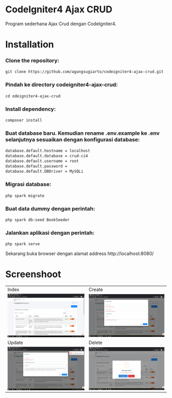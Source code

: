 # CodeIgniter4 Ajax CRUD

Program sederhana Ajax Crud dengan CodeIgniter4. 

# Installation
### Clone the repository:
```
git clone https://github.com/agungsugiarto/codeigniter4-ajax-crud.git
```

### Pindah ke directory codeigniter4-ajax-crud:
```
cd odeigniter4-ajax-crud
```

### Install dependency:
```
composer install
```

### Buat database baru. Kemudian rename .env.example ke .env selanjutnya sesuaikan dengan konfigurasi database:
```
database.default.hostname = localhost
database.default.database = crud-ci4
database.default.username = root
database.default.password = 
database.default.DBDriver = MySQLi
```

### Migrasi database:
```
php spark migrate
```

### Buat data dummy dengan perintah:
```
php spark db:seed BookSeeder
```

### Jalankan aplikasi dengan perintah:
```
php spark serve
``` 

Sekarang buka browser dengan alamat address http://localhost:8080/

# Screenshoot
|   |   |
| ------------- | ------------- |
| Index  |  Create |
| ![Image of login](public/1.png)| ![Image of Index](public/2.png)|
| Update  |  Delete |
| ![Image of Index](public/3.png)| ![Image of Index](public/4.png) |
